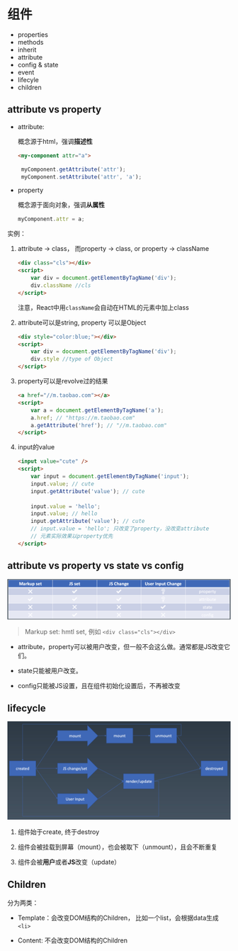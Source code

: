 # 组件

* properties
* methods
* inherit
* attribute
* config & state
* event
* lifecyle
* children

## attribute vs property

* attribute:

    概念源于html，强调**描述性**

    ```html
    <my-component attr="a">
    ```

    ```javascript
     myComponent.getAttribute('attr');
     myComponent.setAttribute('attr', 'a');
    ```

* property

    概念源于面向对象，强调**从属性**

    ```javascript
    myComponent.attr = a;
    ```

实例：

1. attribute -> class， 而property -> class, or property -> className

    ```html
    <div class="cls"></div>
    <script>
        var div = document.getElementByTagName('div');
        div.className //cls
    </script>
    ```

    注意，React中用`className`会自动在HTML的元素中加上class

2. attribute可以是string, property 可以是Object

    ```html
    <div style="color:blue;"></div>
    <script>
        var div = document.getElementByTagName('div');
        div.style //type of Object
    </script>
    ```

3. property可以是revolve过的结果

    ```html
    <a href="//m.taobao.com"></a>
    <script>
        var a = document.getElementByTagName('a');
        a.href; // "https://m.taobao.com"
        a.getAttribute('href'); // "//m.taobao.com"
    </script>
    ```

4. input的value

    ```html
    <input value="cute" />
    <script>
        var input = document.getElementByTagName('input');
        input.value; // cute
        input.getAttribute('value'); // cute

        input.value = 'hello';
        input.value; // hello
        input.getAttribute('value'); // cute
        // input.value = 'hello'; 只改变了property，没改变attribute
        // 元素实际效果以property优先
    </script>
    ```

## attribute vs property vs state vs config

![apsc](../img/apsc.png)

> Markup set: hmtl set, 例如 `<div class="cls"></div>`

* attribute，property可以被用户改变，但一般不会这么做。通常都是JS改变它们。

* state只能被用户改变。

* config只能被JS设置，且在组件初始化设置后，不再被改变

## lifecycle

![lifecycle](../img/lifecycle.png)

1. 组件始于create, 终于destroy

2. 组件会被挂载到屏幕（mount），也会被取下（unmount），且会不断重复

3. 组件会被**用户**或者**JS**改变（update）

## Children

分为两类：

* Template：会改变DOM结构的Children， 比如一个list，会根据data生成`<li>`

* Content: 不会改变DOM结构的Children
